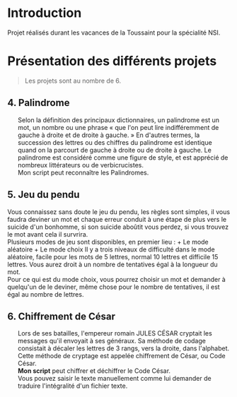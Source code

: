 # Introduction
Projet réalisés durant les vacances de la Toussaint pour la spécialité NSI.
# Présentation des différents projets
> Les projets sont au nombre de 6.
<h2>4. Palindrome</h2>
<ul>
Selon la définition des principaux dictionnaires, un palindrome est un mot, un nombre ou une phrase « que l'on peut lire indifféremment de gauche à droite et de droite à gauche. » En d'autres termes, la succession des lettres ou des chiffres du palindrome est identique quand on la parcourt de gauche à droite ou de droite à gauche. Le palindrome est considéré comme une figure de style, et est apprécié de nombreux littérateurs ou de verbicrucistes.<br>Mon script peut reconnaître les Palindromes.
</ul>
<h2>5. Jeu du pendu</h2>
Vous connaissez sans doute le jeu du pendu, les règles sont simples, il vous faudra deviner un mot et chaque erreur conduit à une étape de plus vers le suicide d'un bonhomme, si son suicide aboûtit vous perdez, si vous trouvez le mot avant cela il survrira.<br>
Plusieurs modes de jeu sont disponibles, en premier lieu :
+ Le mode aléatoire
+ Le mode choix
Il y a trois niveaux de difficulté dans le mode aléatoire, facile pour les mots de 5 lettres, normal 10 lettres et difficile 15 lettres. Vous aurez droit à un nombre de tentatives égal à la longueur du mot.<br>
Pour ce qui est du mode choix, vous pourrez choisir un mot et demander à quelqu'un de le deviner, même chose pour le nombre de tentatives, il est égal au nombre de lettres.
<h2>6. Chiffrement de César</h2>
<ul>
  Lors de ses batailles, l'empereur romain JULES CÉSAR cryptait les messages qu'il envoyait à ses généraux. Sa méthode de codage consistait à décaler les lettres de 3 rangs, vers la droite, dans l'alphabet. Cette méthode de cryptage est appelée chiffrement de César, ou Code César.<br>
  <strong>Mon script</strong> peut chiffrer et déchiffrer le Code César.<br>
  Vous pouvez saisir le texte manuellement comme lui demander de traduire l'intégralité d'un fichier texte.
</ul>
